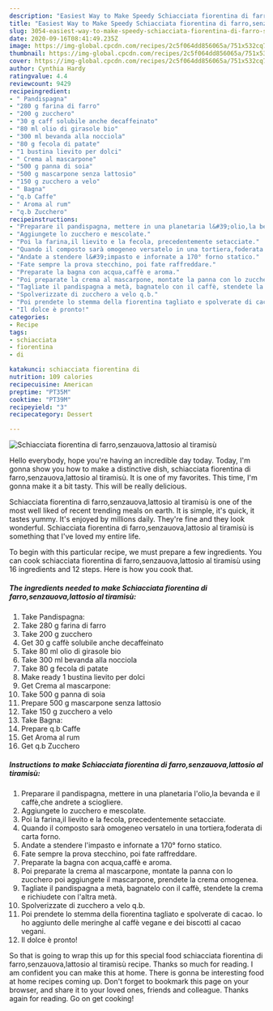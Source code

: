 ```yaml
---
description: "Easiest Way to Make Speedy Schiacciata fiorentina di farro,senzauova,lattosio al tiramisù"
title: "Easiest Way to Make Speedy Schiacciata fiorentina di farro,senzauova,lattosio al tiramisù"
slug: 3054-easiest-way-to-make-speedy-schiacciata-fiorentina-di-farro-senzauova-lattosio-al-tiramisu
date: 2020-09-16T08:41:49.235Z
image: https://img-global.cpcdn.com/recipes/2c5f064dd856065a/751x532cq70/schiacciata-fiorentina-di-farrosenzauovalattosio-al-tiramisu-recipe-main-photo.jpg
thumbnail: https://img-global.cpcdn.com/recipes/2c5f064dd856065a/751x532cq70/schiacciata-fiorentina-di-farrosenzauovalattosio-al-tiramisu-recipe-main-photo.jpg
cover: https://img-global.cpcdn.com/recipes/2c5f064dd856065a/751x532cq70/schiacciata-fiorentina-di-farrosenzauovalattosio-al-tiramisu-recipe-main-photo.jpg
author: Cynthia Hardy
ratingvalue: 4.4
reviewcount: 9429
recipeingredient:
- " Pandispagna"
- "280 g farina di farro"
- "200 g zucchero"
- "30 g caff solubile anche decaffeinato"
- "80 ml olio di girasole bio"
- "300 ml bevanda alla nocciola"
- "80 g fecola di patate"
- "1 bustina lievito per dolci"
- " Crema al mascarpone"
- "500 g panna di soia"
- "500 g mascarpone senza lattosio"
- "150 g zucchero a velo"
- " Bagna"
- "q.b Caffe"
- " Aroma al rum"
- "q.b Zucchero"
recipeinstructions:
- "Preparare il pandispagna, mettere in una planetaria l&#39;olio,la bevanda e il caffè,che andrete a sciogliere."
- "Aggiungete lo zucchero e mescolate."
- "Poi la farina,il lievito e la fecola, precedentemente setacciate."
- "Quando il composto sarà omogeneo versatelo in una tortiera,foderata di carta forno."
- "Andate a stendere l&#39;impasto e infornate a 170° forno statico."
- "Fate sempre la prova stecchino, poi fate raffreddare."
- "Preparate la bagna con acqua,caffè e aroma."
- "Poi preparate la crema al mascarpone, montate la panna con lo zucchero poi aggiungete il mascarpone, prendete la crema omogenea."
- "Tagliate il pandispagna a metà, bagnatelo con il caffè, stendete la crema e richiudete con l&#39;altra metà."
- "Spolverizzate di zucchero a velo q.b."
- "Poi prendete lo stemma della fiorentina tagliato e spolverate di cacao. Io ho aggiunto delle meringhe al caffè vegane e dei biscotti al cacao vegani."
- "Il dolce è pronto!"
categories:
- Recipe
tags:
- schiacciata
- fiorentina
- di

katakunci: schiacciata fiorentina di 
nutrition: 109 calories
recipecuisine: American
preptime: "PT35M"
cooktime: "PT39M"
recipeyield: "3"
recipecategory: Dessert

---
```



![Schiacciata fiorentina di farro,senzauova,lattosio al tiramisù](https://img-global.cpcdn.com/recipes/2c5f064dd856065a/751x532cq70/schiacciata-fiorentina-di-farrosenzauovalattosio-al-tiramisu-recipe-main-photo.jpg)

Hello everybody, hope you're having an incredible day today. Today, I'm gonna show you how to make a distinctive dish, schiacciata fiorentina di farro,senzauova,lattosio al tiramisù. It is one of my favorites. This time, I'm gonna make it a bit tasty. This will be really delicious.

Schiacciata fiorentina di farro,senzauova,lattosio al tiramisù is one of the most well liked of recent trending meals on earth. It is simple, it's quick, it tastes yummy. It's enjoyed by millions daily. They're fine and they look wonderful. Schiacciata fiorentina di farro,senzauova,lattosio al tiramisù is something that I've loved my entire life.




To begin with this particular recipe, we must prepare a few ingredients. You can cook schiacciata fiorentina di farro,senzauova,lattosio al tiramisù using 16 ingredients and 12 steps. Here is how you cook that.

<!--inarticleads1-->

##### The ingredients needed to make Schiacciata fiorentina di farro,senzauova,lattosio al tiramisù:

1. Take  Pandispagna:
1. Take 280 g farina di farro
1. Take 200 g zucchero
1. Get 30 g caffè solubile anche decaffeinato
1. Take 80 ml olio di girasole bio
1. Take 300 ml bevanda alla nocciola
1. Take 80 g fecola di patate
1. Make ready 1 bustina lievito per dolci
1. Get  Crema al mascarpone:
1. Take 500 g panna di soia
1. Prepare 500 g mascarpone senza lattosio
1. Take 150 g zucchero a velo
1. Take  Bagna:
1. Prepare q.b Caffe
1. Get  Aroma al rum
1. Get q.b Zucchero




<!--inarticleads2-->

##### Instructions to make Schiacciata fiorentina di farro,senzauova,lattosio al tiramisù:

1. Preparare il pandispagna, mettere in una planetaria l&#39;olio,la bevanda e il caffè,che andrete a sciogliere.
1. Aggiungete lo zucchero e mescolate.
1. Poi la farina,il lievito e la fecola, precedentemente setacciate.
1. Quando il composto sarà omogeneo versatelo in una tortiera,foderata di carta forno.
1. Andate a stendere l&#39;impasto e infornate a 170° forno statico.
1. Fate sempre la prova stecchino, poi fate raffreddare.
1. Preparate la bagna con acqua,caffè e aroma.
1. Poi preparate la crema al mascarpone, montate la panna con lo zucchero poi aggiungete il mascarpone, prendete la crema omogenea.
1. Tagliate il pandispagna a metà, bagnatelo con il caffè, stendete la crema e richiudete con l&#39;altra metà.
1. Spolverizzate di zucchero a velo q.b.
1. Poi prendete lo stemma della fiorentina tagliato e spolverate di cacao. Io ho aggiunto delle meringhe al caffè vegane e dei biscotti al cacao vegani.
1. Il dolce è pronto!




So that is going to wrap this up for this special food schiacciata fiorentina di farro,senzauova,lattosio al tiramisù recipe. Thanks so much for reading. I am confident you can make this at home. There is gonna be interesting food at home recipes coming up. Don't forget to bookmark this page on your browser, and share it to your loved ones, friends and colleague. Thanks again for reading. Go on get cooking!
